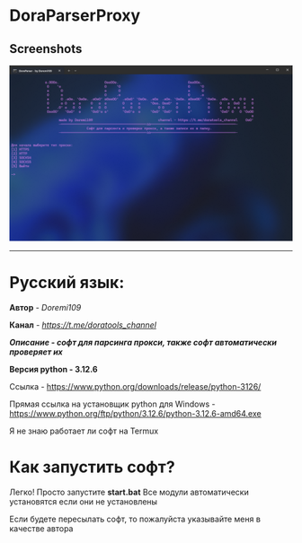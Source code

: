 # DoraParserProxy

## Screenshots
<img src="https://raw.githubusercontent.com/Doremii109/DoraParserProxy/refs/heads/main/DoraParser/screenshots/1.png" alt="Gui Image"/>

___

# Русский язык:

**Автор** - *Doremi109*

**Канал** - *https://t.me/doratools_channel*

***Описание - софт для парсинга прокси, также софт автоматически проверяет их***

**Версия python - 3.12.6**

Ссылка - https://www.python.org/downloads/release/python-3126/

Прямая ссылка на установщик python для Windows - https://www.python.org/ftp/python/3.12.6/python-3.12.6-amd64.exe

Я не знаю работает ли софт на Termux

# Как запустить софт?

Легко! Просто запустите **start.bat**
Все модули автоматически установятся если они не установлены

Если будете пересылать софт, то пожалуйста указывайте меня в качестве автора
